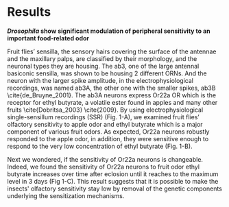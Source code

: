 # Results

**_Drosophila_ show significant modulation of peripheral sensitivity to an important food-related odor**

Fruit flies’ sensilla, the sensory hairs covering the surface of the antennae and the maxillary palps, are classified by their morphology, and the neuronal types they are housing. The ab3, one of the large antennal basiconic sensilla, was shown to be housing 2 different ORNs. And the neuron with the larger spike amplitude, in the electrophysiological recordings, was named ab3A, the other one with the smaller spikes, ab3B \cite{de_Bruyne_2001}. The ab3A neurons express Or22a OR which is the receptor for ethyl butyrate, a volatile ester found in apples and many other fruits \cite{Dobritsa_2003} \cite{2009}. By using electrophysiological single-sensillum recordings (SSR) (Fig. 1-A), we examined fruit flies’ olfactory sensitivity to apple odor and ethyl butyrate which is a major component of various fruit odors. As expected, Or22a neurons robustly responded to the apple odor, in addition, they were sensitive enough to respond to the very low concentration of ethyl butyrate (Fig. 1-B).

Next we wondered, if the sensitivity of Or22a neurons is changeable. Indeed, we found the sensitivity of Or22a neurons to fruit odor ethyl butyrate increases over time after eclosion until it reaches to the maximum level in 3 days (Fig 1-C). This result suggests that it is possible to make the insects' olfactory sensitivity stay low by removal of the genetic components underlying the sensitization mechanisms.



